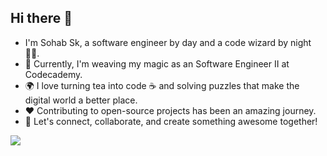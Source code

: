 ## Hi there 👋

- I'm Sohab Sk, a software engineer by day and a code wizard by night 🧙‍♂️. 
- 🔭 Currently, I'm weaving my magic as an Software Engineer II at Codecademy.
- 🌍 I love turning tea into code ☕ and solving puzzles that make the digital world a better place. 
- ❤️ Contributing to open-source projects has been an amazing journey. 
- 👯 Let's connect, collaborate, and create something awesome together!

[![](https://visitcount.itsvg.in/api?id=ITZSHOAIB&icon=0&color=6)](https://visitcount.itsvg.in)

<!-- Proudly created with GPRM ( https://gprm.itsvg.in ) -->

<!--
**ITZSHOAIB/ITZSHOAIB** is a ✨ _special_ ✨ repository because its `README.md` (this file) appears on your GitHub profile.

Here are some ideas to get you started:

- 🔭 I’m currently working on ...
- 🌱 I’m currently learning ...
- 👯 I’m looking to collaborate on ...
- 🤔 I’m looking for help with ...
- 💬 Ask me about ...
- 📫 How to reach me: ...
- 😄 Pronouns: ...
- ⚡ Fun fact: ...
-->
